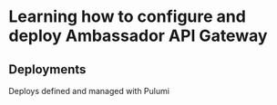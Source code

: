 # Learning how to configure and deploy Ambassador API Gateway

## Deployments
Deploys defined and managed with Pulumi